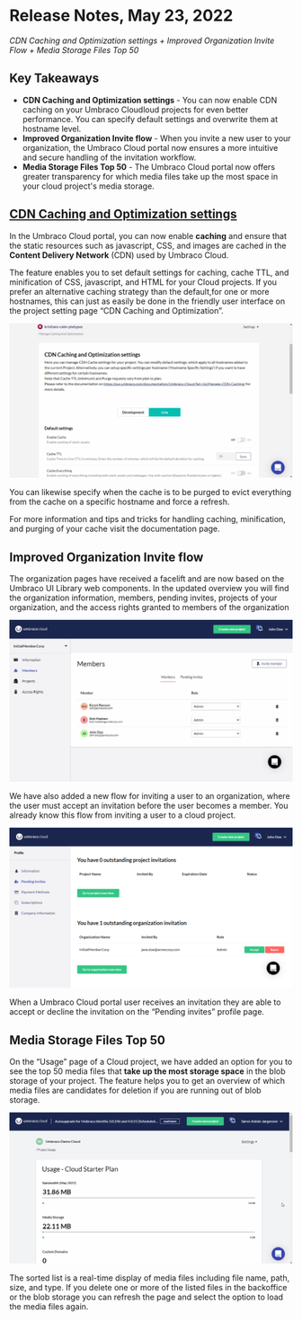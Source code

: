 # Release Notes, May 23, 2022

_CDN Caching and Optimization settings + Improved Organization Invite Flow + Media Storage Files Top 50_

## Key Takeaways
- **CDN Caching and Optimization settings** - You can now enable CDN caching on your Umbraco Cloudloud projects for even better performance. You can specify default settings and overwrite them at hostname level.
- **Improved Organization Invite flow** - When you invite a new user to your organization, the Umbraco Cloud portal now ensures a more intuitive and secure handling of the invitation workflow.
- **Media Storage Files Top 50** - The Umbraco Cloud portal now offers greater transparency for which media files take up the most space in your cloud project's media storage.

## [CDN Caching and Optimization settings](https://our.umbraco.com/documentation/Umbraco-Cloud/Set-Up/Manage-CDN-Caching/)
In the Umbraco Cloud portal, you can now enable **caching** and ensure that the static resources such as javascript, CSS, and images are cached in the **Content Delivery Network** (CDN) used by Umbraco Cloud.

The feature enables you to set default settings for caching, cache TTL, and minification of CSS, javascript, and HTML for your Cloud projects. If you  prefer an alternative caching strategy than the default,for one or more hostnames, this can just as easily be done in the friendly user interface on the project setting page “CDN Caching and Optimization”.

![CDCachingAndOptimization](images/CDCachingAndOptimization.gif)

You can likewise specify when the cache is to be purged to evict everything from the cache on a specific hostname and force a refresh.

For more information and tips and tricks for handling caching, minification, and purging of your cache visit the documentation page.

## Improved Organization Invite flow
The organization pages have received a facelift and are now based on the Umbraco UI Library web components. In the updated overview you will find the organization information, members, pending invites, projects of your organization, and the access rights granted to members of the organization

![Members](images/Members.png)

We have also added a new flow for inviting a user to an organization, where the user must accept an invitation before the user becomes a member. You already know this flow from inviting a user to a cloud project.

![PendingOrgInvite](images/PendingOrgInvite.png)

When a Umbraco Cloud portal user receives an invitation they are able to accept or decline the invitation on the “Pending invites” profile page.

## Media Storage Files Top 50
On the “Usage” page of a Cloud project, we have added an option for you to see the top 50 media files that **take up the most storage space** in the blob storage of your project. The feature helps you to get an overview of which media files are candidates for deletion if you are running out of blob storage.

![Top50MediaFiles](images/Top50MediaFiles.gif)

The sorted list is a real-time display of media files including file name, path, size, and type. If you delete one or more of the listed files in the backoffice or the blob storage you can refresh the page and select the option to load the media files again.
